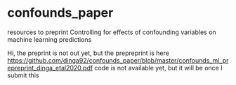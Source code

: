 # confounds_paper
resources to preprint Controlling for effects of confounding variables on machine learning predictions

Hi, the preprint is not out yet, but the prepreprint is here https://github.com/dinga92/confounds_paper/blob/master/confounds_ml_prepreprint_dinga_etal2020.pdf code is not available yet, but it will be once I submit this 
